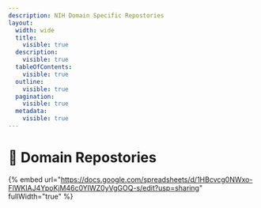 ```yaml
---
description: NIH Domain Specific Repostories
layout:
  width: wide
  title:
    visible: true
  description:
    visible: true
  tableOfContents:
    visible: true
  outline:
    visible: true
  pagination:
    visible: true
  metadata:
    visible: true
---
```


# 🔵 Domain Repostories

{% embed url="https://docs.google.com/spreadsheets/d/1HBcvcg0NWxo-FlWKIAJ4YpoKjM46c0YIWZ0yVgGOQ-s/edit?usp=sharing" fullWidth="true" %}

